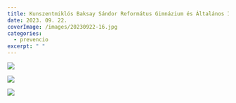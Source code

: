 ```yaml
---
title: Kunszentmiklós Baksay Sándor Református Gimnázium és Általános Iskola
date: 2023. 09. 22.
coverImage: /images/20230922-16.jpg
categories:
  - prevencio
excerpt: " "
---
```

![](/images/20230922-13.jpg)

![](/images/20230922-14.jpg)

![](/images/20230922-15.jpg)
